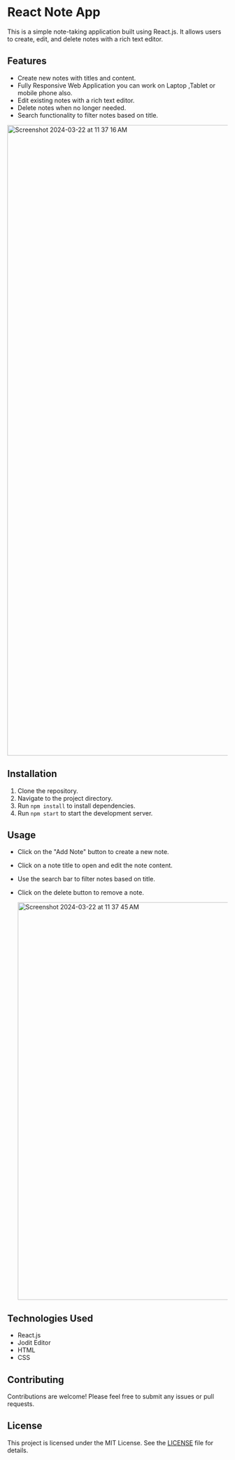 # React Note App

This is a simple note-taking application built using React.js. It allows users to create, edit, and delete notes with a rich text editor.

## Features
- Create new notes with titles and content.
- Fully Responsive Web Application you can work on Laptop ,Tablet or mobile phone also.
- Edit existing notes with a rich text editor.
- Delete notes when no longer needed.
- Search functionality to filter notes based on title.
  
<img width="1440" alt="Screenshot 2024-03-22 at 11 37 16 AM" src="https://github.com/07Akashh/reactapp-to-make-notes/assets/114846909/67073bda-1232-4f8d-bd84-491326387d2e">

## Installation
1. Clone the repository.
2. Navigate to the project directory.
3. Run `npm install` to install dependencies.
4. Run `npm start` to start the development server.

## Usage
- Click on the "Add Note" button to create a new note.
- Click on a note title to open and edit the note content.
- Use the search bar to filter notes based on title.
- Click on the delete button to remove a note.

  <img width="908" alt="Screenshot 2024-03-22 at 11 37 45 AM" src="https://github.com/07Akashh/reactapp-to-make-notes/assets/114846909/fa8b0550-93a1-4c7c-b37e-07edf58f1404">



## Technologies Used
- React.js
- Jodit Editor
- HTML
- CSS

## Contributing
Contributions are welcome! Please feel free to submit any issues or pull requests.

## License
This project is licensed under the MIT License. See the [LICENSE](LICENSE) file for details.
